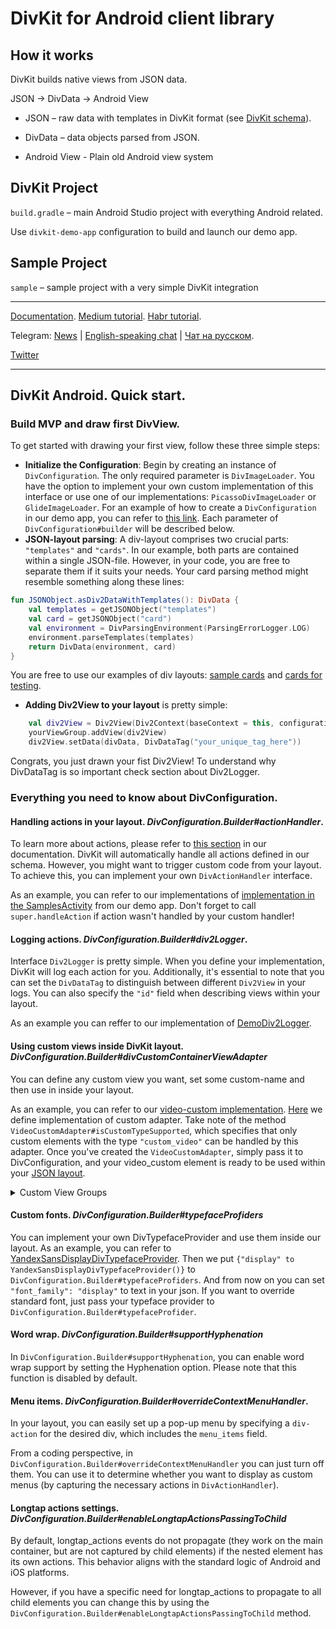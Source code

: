 # DivKit for Android client library

## How it works

DivKit builds native views from JSON data.

JSON → DivData → Android View

- JSON – raw data with templates in DivKit format (see [DivKit schema](../../schema)).

- DivData – data objects parsed from JSON.

- Android View - Plain old Android view system

## DivKit Project

`build.gradle` – main Android Studio project with everything Android related.

Use `divkit-demo-app` configuration to build and launch our demo app.

## Sample Project

`sample` – sample project with a very simple DivKit integration

---

[Documentation](https://divkit.tech/doc). [Medium tutorial](https://medium.com/p/cad519252f0f). [Habr tutorial](https://habr.com/ru/company/yandex/blog/683886/).

Telegram: [News](https://t.me/divkit_news) | [English-speaking chat](https://t.me/divkit_community_en) | [Чат на русском](https://t.me/divkit_community_ru).

[Twitter](https://twitter.com/DivKitFramework)

---
## DivKit Android. Quick start.
### Build MVP and draw first DivView.
To get started with drawing your first view, follow these three simple steps:
- **Initialize the Configuration**: Begin by creating an instance of `DivConfiguration`. The only required parameter is `DivImageLoader`. You have the option to implement your own custom implementation of this interface or use one of our implementations: `PicassoDivImageLoader` or `GlideImageLoader`. For an example of how to create a `DivConfiguration` in our demo app, you can refer to [this link](https://github.com/divkit/divkit/blob/05a420e0861517e68a3fc68c853fb640af092df2/client/android/divkit-demo-app/src/main/java/com/yandex/divkit/demo/div/Div2Activity.kt#L98).
   Each parameter of `DivConfiguration#builder` will be described below.
- **JSON-layout parsing**: A div-layout comprises two crucial parts: `"templates"` and `"cards"`. In our example, both parts are contained within a single JSON-file. However, in your code, you are free to separate them if it suits your needs. Your card parsing method might resemble something along these lines:
```kotlin 
fun JSONObject.asDiv2DataWithTemplates(): DivData {
    val templates = getJSONObject("templates")
    val card = getJSONObject("card")
    val environment = DivParsingEnvironment(ParsingErrorLogger.LOG)
    environment.parseTemplates(templates)
    return DivData(environment, card)
}
``` 
You are free to use our examples of div layouts: [sample cards](https://github.com/divkit/divkit/tree/main/test_data/samples) and [cards for testing](https://github.com/divkit/divkit/tree/main/test_data/regression_test_data).

- **Adding Div2View to your layout** is pretty simple:
```kotlin 
    val div2View = Div2View(Div2Context(baseContext = this, configuration = config))
    yourViewGroup.addView(div2View)
    div2View.setData(divData, DivDataTag("your_unique_tag_here"))
```
Congrats, you just drawn your fist Div2View! To understand why DivDataTag is so important check section about Div2Logger.
### Everything you need to know about DivConfiguration.

#### Handling actions in your layout. *DivConfiguration.Builder#actionHandler*.
To learn more about actions, please refer to [this section](https://divkit.tech/en/doc/overview/concepts/interaction.html?lang=en) in our documentation. DivKit will automatically handle all actions defined in our schema. However, you might want to trigger custom code from your layout. To achieve this, you can implement your own `DivActionHandler` interface.

As an example, you can refer to our implementations of [implementation in the SamplesActivity](https://github.com/divkit/divkit/blob/368ffde173d928c1f825f093efe87ba04b800b65/client/android/divkit-demo-app/src/main/java/com/yandex/divkit/demo/div/Div2Activity.kt#L169) from our demo app. Don't forget to call `super.handleAction` if action wasn't handled by your custom handler!
#### Logging actions. *DivConfiguration.Builder#div2Logger*.
Interface `Div2Logger` is pretty simple. When you define your implementation, DivKit will log each action for you. Additionally, it's essential to note that you can set the `DivDataTag` to distinguish between different `Div2View` in your logs. You can also specify the `"id"` field when describing views within your layout.

As an example you can reffer to our implementation of [DemoDiv2Logger](https://github.com/divkit/divkit/blob/R-28.4/client/android/divkit-demo-app/src/main/java/com/yandex/divkit/demo/div/DemoDiv2Logger.kt).
#### Using custom views inside DivKit layout. *DivConfiguration.Builder#divCustomContainerViewAdapter*
You can define any custom view you want, set some custom-name and then use in inside your layout.

As an example, you can refer to our [video-custom implementation](https://github.com/divkit/divkit/tree/R-28.4/client/android/video-custom/src/main/java/com/yandex/div/video/custom). [Here](https://github.com/divkit/divkit/tree/R-28.4/client/android/video-custom/src/main/java/com/yandex/div/video/custom/VideoCustomAdapter.kt) we define implementation of custom adapter. Take note of the method `VideoCustomAdapter#isCustomTypeSupported`, which specifies that only custom elements with the type `"custom_video"` can be handled by this adapter. Once you've created the `VideoCustomAdapter`, simply pass it to DivConfiguration, and your video_custom element is ready to be used within your [JSON layout](https://github.com/divkit/divkit/blob/368ffde173d928c1f825f093efe87ba04b800b65/test_data/regression_test_data/video/video_controls.json#L60C29-L60C29).
<details>
  <summary>Custom View Groups</summary>

   The implementation does not differ significantly from the implementation of regular custom views. The only notable difference is that you will need to extend the handling of the `createView` and `bindView` events deeper down the hierarchy of views. Fortunately,  we've introduced a static method, `DivCustomContainerViewAdapter#getDivChildFactory`, which can create and bind these wondrous views. For instance, if there are some items in your layout:
```json
{
   "type": "custom",
   "id": "new_custom_container_1",
   "items": [
      {
         "type": "text",
         "news_item_text": "This is div-text item 1"
      },
      {
         "type": "text",
         "news_item_text": "This is div-text item 2"
      }
   ],
   "custom_type": "new_custom_container_1"
}
```
You can override `DivCustomContainerViewAdapter#CreateView` like this:
```kotlin
div.items!!.forEach {
   val childDivView = getDivChildFactory(divView).createChildView(
           it,
           path,
           divView
   )
   (customView as ViewGroup).addView(childDivView)
}
```
And then bind child items inside `DivCustomContainerViewAdapter#BindView`:
```kotlin
for (i in div.items!!.indices) {
   val childDivView = customView.getChildAt(i)
   val childDiv = div.items!![i]
   getDivChildFactory(divView).bindChildView(
           childDivView,
           childDiv,
           path,
           divView
   )
}
```
</details>

#### Custom fonts. *DivConfiguration.Builder#typefaceProfiders*
You can implement your own DivTypefaceProvider and use them inside our layout. As an example, you can refer to [YandexSansDisplayDivTypefaceProvider](https://github.com/divkit/divkit/blob/main/client/android/fonts/src/main/java/com/yandex/div/font/YandexSansDisplayDivTypefaceProvider.kt). Then we put `{"display" to YandexSansDisplayDivTypefaceProvider()}` to `DivConfiguration.Builder#typefaceProfiders`. And from now on you can set `"font_family": "display"` to text in your json. If you want to override standard font, just pass your typeface provider to `DivConfiguration.Builder#typefaceProfider`.

#### Word wrap. *DivConfiguration.Builder#supportHyphenation*
In `DivConfiguration.Builder#supportHyphenation`, you can enable word wrap support by setting the Hyphenation option. Please note that this function is disabled by default.

#### Menu items. *DivConfiguration.Builder#overrideContextMenuHandler*.
In your layout, you can easily set up a pop-up menu by specifying a `div-action` for the desired div, which includes the `menu_items` field.

From a coding perspective, in `DivConfiguration.Builder#overrideContextMenuHandler` you can just turn off them. You can use it to determine whether you want to display as custom menus (by capturing the necessary actions in `DivActionHandler`).

#### Longtap actions settings. *DivConfiguration.Builder#enableLongtapActionsPassingToChild*
By default, longtap_actions events do not propagate (they work on the main container, but are not captured by child elements) if the nested element has its own actions. This behavior aligns with the standard logic of Android and iOS platforms.

However, if you have a specific need for longtap_actions to propagate to all child elements you can change this by using the `DivConfiguration.Builder#enableLongtapActionsPassingToChild` method.

